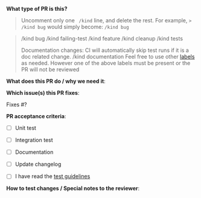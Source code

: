 **What type of PR is this?**
> Uncomment only one ` /kind` line, and delete the rest.
> For example, `> /kind bug` would simply become: `/kind bug`

> /kind bug
> /kind failing-test
> /kind feature
> /kind cleanup
> /kind tests
>
> Documentation changes: CI will automatically skip test runs if it is a doc related change.
> /kind documentation
> Feel free to use other [labels](https://github.com/openshift/odo/labels) as needed. However one of the above labels must be present or the PR will not be reviewed

**What does this PR do / why we need it**:

**Which issue(s) this PR fixes**:

Fixes #?

**PR acceptance criteria**:

- [ ] Unit test 

- [ ] Integration test 

- [ ] Documentation 

- [ ] Update changelog

- [ ] I have read the [test guidelines](https://github.com/openshift/odo/blob/master/docs/dev/test-architecture.adoc)

**How to test changes / Special notes to the reviewer**:
